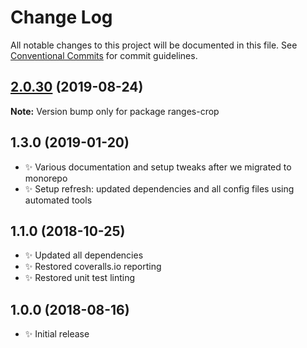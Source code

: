 # Change Log

All notable changes to this project will be documented in this file.
See [Conventional Commits](https://conventionalcommits.org) for commit guidelines.

## [2.0.30](https://gitlab.com/codsen/codsen/compare/ranges-crop@2.0.29...ranges-crop@2.0.30) (2019-08-24)

**Note:** Version bump only for package ranges-crop





## 1.3.0 (2019-01-20)

- ✨ Various documentation and setup tweaks after we migrated to monorepo
- ✨ Setup refresh: updated dependencies and all config files using automated tools

## 1.1.0 (2018-10-25)

- ✨ Updated all dependencies
- ✨ Restored coveralls.io reporting
- ✨ Restored unit test linting

## 1.0.0 (2018-08-16)

- ✨ Initial release
